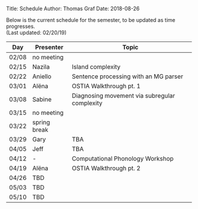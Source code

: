 ﻿Title: Schedule
Author: Thomas Graf
Date: 2018-08-26

Below is the current schedule for the semester, to be updated as time progresses.  
(Last updated: 02/20/19)


| Day   | Presenter          | Topic                                                  |
|-------|--------------------|--------------------------------------------------------|
| 02/08 | no meeting         |                                                        |
| 02/15 | Nazila             | Island complexity                                      |
| 02/22 | Aniello            | Sentence processing with an MG parser                  |
| 03/01 | Alëna              | OSTIA Walkthrough pt. 1                                |
| 03/08 | Sabine             | Diagnosing movement via subregular complexity          |
| 03/15 | no meeting         |                                                        |
| 03/22 | spring break       |                                                        |
| 03/29 | Gary               | TBA                                                    |
| 04/05 | Jeff               | TBA                                                    |
| 04/12 | -                  | Computational Phonology Workshop                       |
| 04/19 | Alëna              | OSTIA Walkthrough pt. 2                                |
| 04/26 | TBD                |                                                        | 
| 05/03 | TBD                |                                                        |
| 05/10 | TBD                |                                                        |
